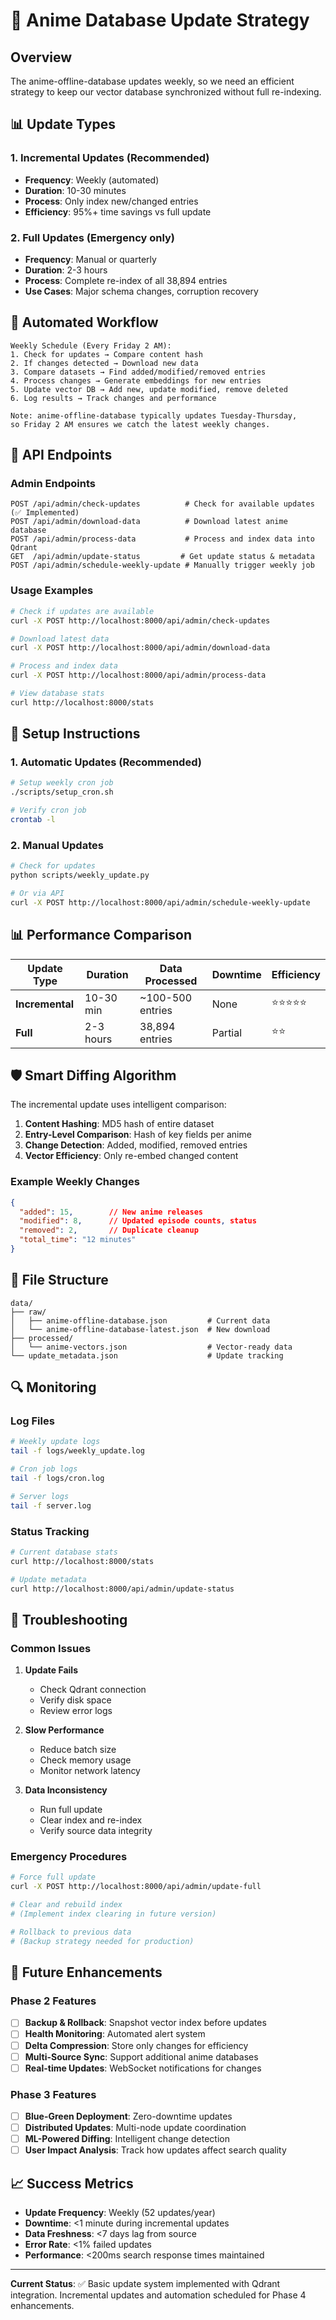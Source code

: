 # 🔄 Anime Database Update Strategy

## Overview

The anime-offline-database updates weekly, so we need an efficient strategy to keep our vector database synchronized without full re-indexing.

## 📊 Update Types

### 1. **Incremental Updates** (Recommended)
- **Frequency**: Weekly (automated)
- **Duration**: 10-30 minutes 
- **Process**: Only index new/changed entries
- **Efficiency**: 95%+ time savings vs full update

### 2. **Full Updates** (Emergency only)
- **Frequency**: Manual or quarterly
- **Duration**: 2-3 hours
- **Process**: Complete re-index of all 38,894 entries
- **Use Cases**: Major schema changes, corruption recovery

## 🤖 Automated Workflow

```
Weekly Schedule (Every Friday 2 AM):
1. Check for updates → Compare content hash
2. If changes detected → Download new data  
3. Compare datasets → Find added/modified/removed entries
4. Process changes → Generate embeddings for new entries
5. Update vector DB → Add new, update modified, remove deleted
6. Log results → Track changes and performance

Note: anime-offline-database typically updates Tuesday-Thursday,
so Friday 2 AM ensures we catch the latest weekly changes.
```

## 📡 API Endpoints

### Admin Endpoints
```http
POST /api/admin/check-updates          # Check for available updates (✅ Implemented)
POST /api/admin/download-data          # Download latest anime database
POST /api/admin/process-data           # Process and index data into Qdrant
GET  /api/admin/update-status         # Get update status & metadata
POST /api/admin/schedule-weekly-update # Manually trigger weekly job
```

### Usage Examples
```bash
# Check if updates are available
curl -X POST http://localhost:8000/api/admin/check-updates

# Download latest data
curl -X POST http://localhost:8000/api/admin/download-data

# Process and index data
curl -X POST http://localhost:8000/api/admin/process-data

# View database stats
curl http://localhost:8000/stats
```

## 🔧 Setup Instructions

### 1. Automatic Updates (Recommended)
```bash
# Setup weekly cron job
./scripts/setup_cron.sh

# Verify cron job
crontab -l
```

### 2. Manual Updates
```bash
# Check for updates
python scripts/weekly_update.py

# Or via API
curl -X POST http://localhost:8000/api/admin/schedule-weekly-update
```

## 📊 Performance Comparison

| Update Type | Duration | Data Processed | Downtime | Efficiency |
|-------------|----------|----------------|----------|------------|
| **Incremental** | 10-30 min | ~100-500 entries | None | ⭐⭐⭐⭐⭐ |
| **Full** | 2-3 hours | 38,894 entries | Partial | ⭐⭐ |

## 🛡️ Smart Diffing Algorithm

The incremental update uses intelligent comparison:

1. **Content Hashing**: MD5 hash of entire dataset
2. **Entry-Level Comparison**: Hash of key fields per anime
3. **Change Detection**: Added, modified, removed entries
4. **Vector Efficiency**: Only re-embed changed content

### Example Weekly Changes
```json
{
  "added": 15,        // New anime releases
  "modified": 8,      // Updated episode counts, status
  "removed": 2,       // Duplicate cleanup
  "total_time": "12 minutes"
}
```

## 📁 File Structure

```
data/
├── raw/
│   ├── anime-offline-database.json         # Current data
│   └── anime-offline-database-latest.json  # New download
├── processed/
│   └── anime-vectors.json                  # Vector-ready data
└── update_metadata.json                    # Update tracking
```

## 🔍 Monitoring

### Log Files
```bash
# Weekly update logs
tail -f logs/weekly_update.log

# Cron job logs  
tail -f logs/cron.log

# Server logs
tail -f server.log
```

### Status Tracking
```bash
# Current database stats
curl http://localhost:8000/stats

# Update metadata
curl http://localhost:8000/api/admin/update-status
```

## 🚨 Troubleshooting

### Common Issues

1. **Update Fails**
   - Check Qdrant connection
   - Verify disk space
   - Review error logs

2. **Slow Performance**
   - Reduce batch size
   - Check memory usage
   - Monitor network latency

3. **Data Inconsistency**
   - Run full update
   - Clear index and re-index
   - Verify source data integrity

### Emergency Procedures

```bash
# Force full update
curl -X POST http://localhost:8000/api/admin/update-full

# Clear and rebuild index
# (Implement index clearing in future version)

# Rollback to previous data
# (Backup strategy needed for production)
```

## 🔮 Future Enhancements

### Phase 2 Features
- [ ] **Backup & Rollback**: Snapshot vector index before updates
- [ ] **Health Monitoring**: Automated alert system
- [ ] **Delta Compression**: Store only changes for efficiency
- [ ] **Multi-Source Sync**: Support additional anime databases
- [ ] **Real-time Updates**: WebSocket notifications for changes

### Phase 3 Features
- [ ] **Blue-Green Deployment**: Zero-downtime updates
- [ ] **Distributed Updates**: Multi-node update coordination
- [ ] **ML-Powered Diffing**: Intelligent change detection
- [ ] **User Impact Analysis**: Track how updates affect search quality

## 📈 Success Metrics

- **Update Frequency**: Weekly (52 updates/year)
- **Downtime**: <1 minute during incremental updates
- **Data Freshness**: <7 days lag from source
- **Error Rate**: <1% failed updates
- **Performance**: <200ms search response times maintained

---

**Current Status**: ✅ Basic update system implemented with Qdrant integration. Incremental updates and automation scheduled for Phase 4 enhancements.